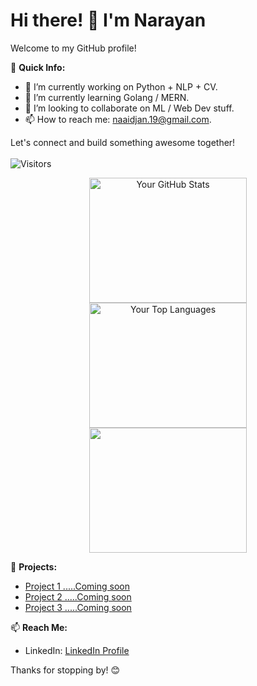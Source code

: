 # Hi there! 👋 I'm Narayan

Welcome to my GitHub profile!

🚀 **Quick Info:**
- 🔭 I’m currently working on Python + NLP + CV.
- 🌱 I’m currently learning Golang / MERN.
- 👯 I’m looking to collaborate on ML / Web Dev stuff.
- 📫 How to reach me: naaidjan.19@gmail.com.

Let's connect and build something awesome together!
<br></br>
![Visitors](https://komarev.com/ghpvc/?username=Narayan-21&color=grey&style=plastic&label=PROFILE+VIEWS&abbreviated=true) 
<div align="center">
    <div style="width: 50%; height: 200px;">
        <img src="https://github-readme-stats.vercel.app/api?username=Narayan-21&show_icons=true&theme=dark" alt="Your GitHub Stats" style="height: 100%;">
    </div>
    <div style="width: 50%; height: 200px;">
        <img src="https://github-readme-streak-stats.herokuapp.com/?user=Narayan-21&theme=dark&hide_border=false" alt="Your Top Languages" style="height: 100%;">
    </div>
    <div style="width: 50%; height: 200px;">
        <img src="https://github-readme-stats.vercel.app/api/top-langs/?username=Narayan-21&theme=dark&hide_border=false&count_private=true&layout=compact" style="height: 100%;">
    </div>
</div>


🌟 **Projects:**
- [Project 1 .....Coming soon](#)
- [Project 2 .....Coming soon](#)
- [Project 3 .....Coming soon](#)

📫 **Reach Me:**
- LinkedIn: [LinkedIn Profile](https://www.linkedin.com/in/nryn-221/)

Thanks for stopping by! 😊
